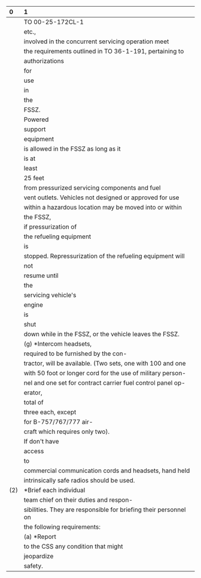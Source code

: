 | 0   | 1                                                                |
|:----|:-----------------------------------------------------------------|
|     | TO 00-25-172CL-1                                                 |
|     | etc.,                                                            |
|     | involved in the concurrent servicing operation meet              |
|     | the requirements outlined in TO 36-1-191, pertaining to          |
|     | authorizations                                                   |
|     | for                                                              |
|     | use                                                              |
|     | in                                                               |
|     | the                                                              |
|     | FSSZ.                                                            |
|     | Powered                                                          |
|     | support                                                          |
|     | equipment                                                        |
|     | is allowed in the FSSZ as long as it                             |
|     | is at                                                            |
|     | least                                                            |
|     | 25 feet                                                          |
|     | from pressurized servicing components and fuel                   |
|     | vent outlets. Vehicles not designed or approved for use          |
|     | within a hazardous location may be moved into or within          |
|     | the FSSZ,                                                        |
|     | if pressurization of                                             |
|     | the refueling equipment                                          |
|     | is                                                               |
|     | stopped. Repressurization of the refueling equipment will        |
|     | not                                                              |
|     | resume until                                                     |
|     | the                                                              |
|     | servicing vehicle's                                              |
|     | engine                                                           |
|     | is                                                               |
|     | shut                                                             |
|     | down while in the FSSZ, or the vehicle leaves the FSSZ.          |
|     | (g) *Intercom headsets,                                          |
|     | required to be furnished by the con-                             |
|     | tractor, will be available. (Two sets, one with 100 and one      |
|     | with 50 foot or longer cord for the use of military person-      |
|     | nel and one set for contract carrier fuel control panel op-      |
|     | erator,                                                          |
|     | total of                                                         |
|     | three each, except                                               |
|     | for B-757/767/777 air-                                           |
|     | craft which requires only two).                                  |
|     | If don't have                                                    |
|     | access                                                           |
|     | to                                                               |
|     | commercial communication cords and headsets, hand held           |
|     | intrinsically safe radios should be used.                        |
| (2) | *Brief each individual                                           |
|     | team chief on their duties and respon-                           |
|     | sibilities. They are responsible for briefing their personnel on |
|     | the following requirements:                                      |
|     | (a) *Report                                                      |
|     | to the CSS any condition that might                              |
|     | jeopardize                                                       |
|     | safety.                                                          |